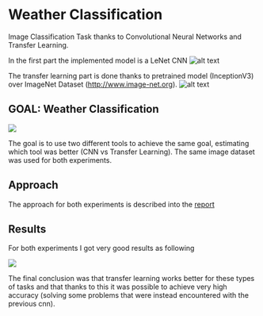 # Weather Classification
Image Classification Task thanks to Convolutional Neural Networks and Transfer Learning.


In the first part the implemented model is a LeNet CNN
![alt text](https://miro.medium.com/max/2048/1*1YGLNeWWyEsA9NpNK6Y0UA.jpeg)

The transfer learning part is done thanks to pretrained model (InceptionV3) over ImageNet Dataset (http://www.image-net.org).
![alt text](https://miro.medium.com/max/3464/1*HJ3CNNGz6v76H38s7-OTSA.png)


## GOAL: Weather Classification

![](a.jpg)


The goal is to use two different tools to achieve the same goal, estimating which tool was better (CNN vs Transfer Learning). The same image dataset was used for both experiments.

## Approach
The approach for both experiments is described into the [report](report.pdf) 

## Results
For both experiments I got very good results as following


![](b.jpg)


The final conclusion was that transfer learning works better for these types of tasks and that thanks to this it was possible to achieve very high accuracy (solving some problems that were instead encountered with the previous cnn).



